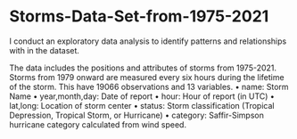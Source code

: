 # Storms-Data-Set-from-1975-2021

I conduct an exploratory data analysis to identify patterns and relationships with in the dataset.

The data includes the positions and attributes of storms from 1975-2021. Storms from 1979 onward are
measured every six hours during the lifetime of the storm. This have 19066 observations and 13 variables.
• name: Storm Name
• year,month,day: Date of report
• hour: Hour of report (in UTC)
• lat,long: Location of storm center
• status: Storm classification (Tropical Depression, Tropical Storm, or Hurricane)
• category: Saffir-Simpson hurricane category calculated from wind speed.

